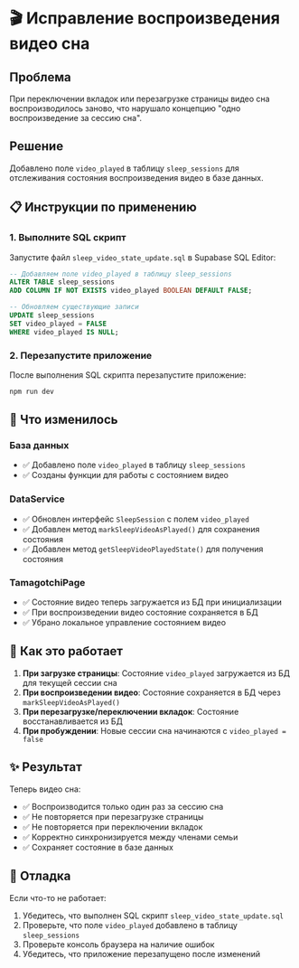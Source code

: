 # 🎬 Исправление воспроизведения видео сна

## Проблема
При переключении вкладок или перезагрузке страницы видео сна воспроизводилось заново, что нарушало концепцию "одно воспроизведение за сессию сна".

## Решение
Добавлено поле `video_played` в таблицу `sleep_sessions` для отслеживания состояния воспроизведения видео в базе данных.

## 📋 Инструкции по применению

### 1. Выполните SQL скрипт
Запустите файл `sleep_video_state_update.sql` в Supabase SQL Editor:

```sql
-- Добавляем поле video_played в таблицу sleep_sessions
ALTER TABLE sleep_sessions 
ADD COLUMN IF NOT EXISTS video_played BOOLEAN DEFAULT FALSE;

-- Обновляем существующие записи
UPDATE sleep_sessions 
SET video_played = FALSE 
WHERE video_played IS NULL;
```

### 2. Перезапустите приложение
После выполнения SQL скрипта перезапустите приложение:

```bash
npm run dev
```

## 🔧 Что изменилось

### База данных
- ✅ Добавлено поле `video_played` в таблицу `sleep_sessions`
- ✅ Созданы функции для работы с состоянием видео

### DataService
- ✅ Обновлен интерфейс `SleepSession` с полем `video_played`
- ✅ Добавлен метод `markSleepVideoAsPlayed()` для сохранения состояния
- ✅ Добавлен метод `getSleepVideoPlayedState()` для получения состояния

### TamagotchiPage
- ✅ Состояние видео теперь загружается из БД при инициализации
- ✅ При воспроизведении видео состояние сохраняется в БД
- ✅ Убрано локальное управление состоянием видео

## 🎯 Как это работает

1. **При загрузке страницы**: Состояние `video_played` загружается из БД для текущей сессии сна
2. **При воспроизведении видео**: Состояние сохраняется в БД через `markSleepVideoAsPlayed()`
3. **При перезагрузке/переключении вкладок**: Состояние восстанавливается из БД
4. **При пробуждении**: Новые сессии сна начинаются с `video_played = false`

## ✨ Результат

Теперь видео сна:
- ✅ Воспроизводится только один раз за сессию сна
- ✅ Не повторяется при перезагрузке страницы
- ✅ Не повторяется при переключении вкладок
- ✅ Корректно синхронизируется между членами семьи
- ✅ Сохраняет состояние в базе данных

## 🐛 Отладка

Если что-то не работает:
1. Убедитесь, что выполнен SQL скрипт `sleep_video_state_update.sql`
2. Проверьте, что поле `video_played` добавлено в таблицу `sleep_sessions`
3. Проверьте консоль браузера на наличие ошибок
4. Убедитесь, что приложение перезапущено после изменений
